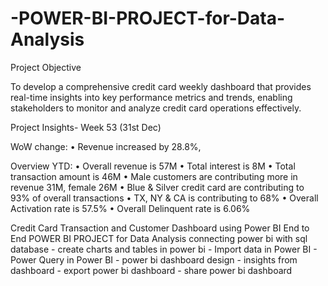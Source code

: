 # -POWER-BI-PROJECT-for-Data-Analysis
Project Objective

To develop a comprehensive credit 
card weekly dashboard that 
provides real-time insights into key 
performance metrics and trends, 
enabling stakeholders to monitor 
and analyze credit card operations 
effectively.

Project Insights- Week 53 (31st Dec)

WoW change: 
• Revenue increased by 28.8%, 

Overview YTD:
• Overall revenue is 57M
• Total interest is 8M
• Total transaction amount is 46M
• Male customers are contributing more in revenue 31M, female 26M
• Blue & Silver credit card are contributing to 93% of overall 
transactions
• TX, NY & CA is contributing to 68%
• Overall Activation rate is 57.5%
• Overall Delinquent rate is 6.06%

Credit Card Transaction and Customer Dashboard using Power BI
End to End POWER BI PROJECT for Data Analysis    connecting power bi with sql database - create charts and tables in power bi - Import data in Power BI  - Power Query in Power BI    - power bi dashboard design - insights from dashboard  - export power bi dashboard - share power bi dashboard  
